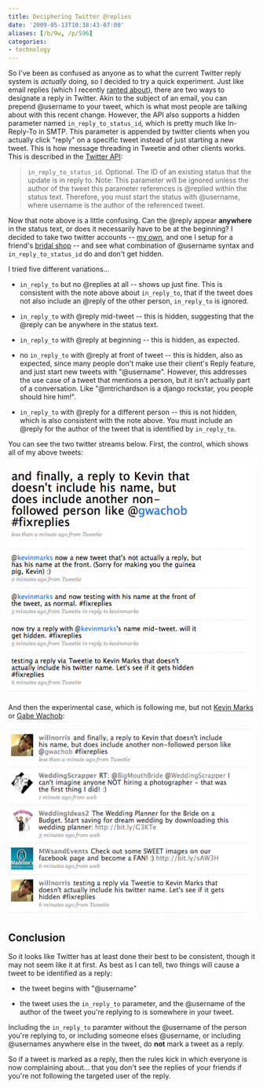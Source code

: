 ```yaml
---
title: Deciphering Twitter @replies
date: '2009-05-13T10:38:43-07:00'
aliases: [/b/9w, /p/596]
categories:
- technology
---
```

So I've been as confused as anyone as to what the current Twitter reply system is *actually* doing, so I decided to try
a quick experiment.  Just like email replies (which I recently [ranted about][]), there are two ways to designate a
reply in Twitter.  Akin to the subject of an email, you can prepend @username to your tweet, which is what most people
are talking about with this recent change.  However, the API also supports a hidden parameter named
`in_reply_to_status_id`, which is pretty much like In-Reply-To in SMTP.  This parameter is appended by twitter clients
when you actually click "reply" on a specific tweet instead of just starting a new tweet.  This is how message threading
in Tweetie and other clients works.  This is described in the [Twitter API][]:

> `in_reply_to_status_id`. Optional. The ID of an existing status that the update is in
> reply to.  Note: This parameter will be ignored unless the author of the tweet this 
> parameter references is @replied within the status text. Therefore, you must 
> start the status with @username, where username is the author of the referenced 
> tweet.

Now that note above is a little confusing.  Can the @reply appear **anywhere** in the status text, or does it
necessarily have to be at the beginning?  I decided to take two twitter accounts -- [my own][], and one I setup for a
friend's [bridal shop][] -- and see what combination of @username syntax and `in_reply_to_status_id` do and don't get
hidden.

I tried five different variations...

  - `in_reply_to` but no @replies at all -- shows up just fine.  This is consistent with the note above about
  `in_reply_to`, that if the tweet does not also include an @reply of the other person, `in_reply_to` is ignored.

  - `in_reply_to` with @reply mid-tweet -- this is hidden, suggesting that the @reply can be anywhere in the status text.

  - `in_reply_to` with @reply at beginning -- this is hidden, as expected.

  - no `in_reply_to` with @reply at front of tweet -- this is hidden, also as expected, since many people don't make use
  their client's Reply feature, and just start new tweets with "@username".  However, this addresses the use case of a
  tweet that mentions a person, but it isn't actually part of a conversation.  Like "@mtrichardson is a django rockstar,
  you people should hire him!".

  - `in_reply_to` with @reply for a different person -- this is not hidden, which is also consistent with the note
  above.  You must include an @reply for the author of the tweet that is identified by `in_reply_to`.

You can see the two twitter streams below.  First, the control, which shows all of my above tweets:

<img src="twitter-control-case.png" class="aligncenter border">

And then the experimental case, which is following me, but not [Kevin Marks][] or [Gabe Wachob][]:

<img src="twitter-experimental-case.png" class="aligncenter border">


## Conclusion

So it looks like Twitter has at least done their best to be consistent, though it may not seem like it at first.  As
best as I can tell, two things will cause a tweet to be identified as a reply:

  - the tweet begins with "@username"

  - the tweet uses the `in_reply_to` parameter, and the @username of the author of the tweet you're replying to is somewhere in your tweet.

Including the `in_reply_to` paramter without the @username of the person you're replying to, or including someone elses
@username, or including @usernames anywhere else in the tweet, do **not** mark a tweet as a reply.

So if a tweet is marked as a reply, then the rules kick in which everyone is now complaining about... that you don't see
the replies of your friends if you're not following the targeted user of the reply.

[ranted about]: /2008/12/email-etiquette-replying-to-mailing-lists
[Twitter API]: http://apiwiki.twitter.com/
[my own]: http://twitter.com/willnorris
[bridal shop]: http://twitter.com/bellemariee
[Kevin Marks]: http://twitter.com/kevinmarks
[Gabe Wachob]: http://twitter.com/gwachob

